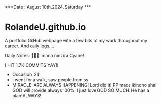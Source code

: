 ***Date : August 10th,2024. Saturday ***
# RolandeU.github.io

A portfolio GitHub webpage with a few bits of my work throughout my career. And daily logs....

Daily Notes:
💚🙏🏾 Imana ninziza Cyane!

I HIT 1.7K COMMITS YAY!!!

- Occasion: 24'
- I went for a walk, saw people from ss
- MIRACLE: ARE ALWAYS HAPPENING!
Lord did it! PP made ikinono sha!
GOD will provide always 100%. I just love GOD SO MUCH. He has a plan!ALWAYS!








